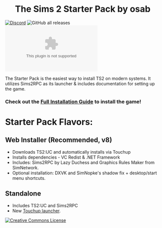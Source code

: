 <h1 align="center">The Sims 2 Starter Pack by osab</h1>

[![Discord](https://img.shields.io/discord/912700195249197086?color=fa807a&label=osab%27s%20TS2%20Community%20Discord%20Server&logo=Discord&logoColor=white)](https://discord.gg/zzjHj2jxHV) ![GitHub all releases](https://img.shields.io/github/downloads/voicemxil/TS2-Starter-Pack/total) ![GitHub file size in bytes](https://img.shields.io/github/size/voicemxil/TS2-Starter-Pack/Web%20Installer%5CTS2StarterPack.WebInstaller-v7.exe)

The Starter Pack is the easiest way to install TS2 on modern systems. It utilizes Sims2RPC as its launcher & includes documentation for setting up the game.

### Check out the [Full Installation Guide](https://docs.google.com/document/d/1UT0HX3cO4xLft2KozGypU_N7ZcGQVr-54QD9asFsx5U/edit) to install the game!



# Starter Pack Flavors:
## Web Installer (Recommended, v8)

- Downloads TS2:UC and automatically installs via Touchup
- Installs dependencies - VC Redist & .NET Framework
- Includes: Sims2RPC by Lazy Duchess and Graphics Rules Maker from SimNetwork.
- Optional installation: DXVK and SimNopke's shadow fix + desktop/start menu shortcuts.  

## Standalone 
- Includes TS2:UC and Sims2RPC
- New [Touchup launcher](https://github.com/voicemxil/TS2-Starter-Pack/releases/download/v6/Standalone-TS2TouchupLauncher.exe).

<a rel="license" href="http://creativecommons.org/licenses/by-nc-sa/4.0/"><img alt="Creative Commons License" style="border-width:0" src="https://i.creativecommons.org/l/by-nc-sa/4.0/88x31.png" /></a><br />
